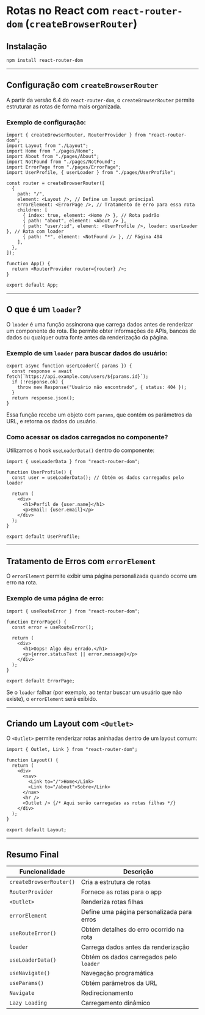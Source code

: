 # Rotas no React com `react-router-dom` (`createBrowserRouter`)

## Instalação

```sh
npm install react-router-dom
```

---

## Configuração com `createBrowserRouter`

A partir da versão 6.4 do `react-router-dom`, o `createBrowserRouter` permite estruturar as rotas de forma mais organizada.

### Exemplo de configuração:

```tsx
import { createBrowserRouter, RouterProvider } from "react-router-dom";
import Layout from "./Layout";
import Home from "./pages/Home";
import About from "./pages/About";
import NotFound from "./pages/NotFound";
import ErrorPage from "./pages/ErrorPage";
import UserProfile, { userLoader } from "./pages/UserProfile";

const router = createBrowserRouter([
  {
    path: "/",
    element: <Layout />, // Define um layout principal
    errorElement: <ErrorPage />, // Tratamento de erro para essa rota
    children: [
      { index: true, element: <Home /> }, // Rota padrão
      { path: "about", element: <About /> },
      { path: "user/:id", element: <UserProfile />, loader: userLoader }, // Rota com loader
      { path: "*", element: <NotFound /> }, // Página 404
    ],
  },
]);

function App() {
  return <RouterProvider router={router} />;
}

export default App;
```

---

## O que é um `loader`?

O `loader` é uma função assíncrona que carrega dados antes de renderizar um componente de rota. Ele permite obter informações de APIs, bancos de dados ou qualquer outra fonte antes da renderização da página.

### Exemplo de um `loader` para buscar dados do usuário:

```tsx
export async function userLoader({ params }) {
  const response = await fetch(`https://api.example.com/users/${params.id}`);
  if (!response.ok) {
    throw new Response("Usuário não encontrado", { status: 404 });
  }
  return response.json();
}
```

Essa função recebe um objeto com `params`, que contém os parâmetros da URL, e retorna os dados do usuário.

### Como acessar os dados carregados no componente?

Utilizamos o hook `useLoaderData()` dentro do componente:

```tsx
import { useLoaderData } from "react-router-dom";

function UserProfile() {
  const user = useLoaderData(); // Obtém os dados carregados pelo loader

  return (
    <div>
      <h1>Perfil de {user.name}</h1>
      <p>Email: {user.email}</p>
    </div>
  );
}

export default UserProfile;
```

---

## Tratamento de Erros com `errorElement`

O `errorElement` permite exibir uma página personalizada quando ocorre um erro na rota.

### Exemplo de uma página de erro:

```tsx
import { useRouteError } from "react-router-dom";

function ErrorPage() {
  const error = useRouteError();

  return (
    <div>
      <h1>Oops! Algo deu errado.</h1>
      <p>{error.statusText || error.message}</p>
    </div>
  );
}

export default ErrorPage;
```

Se o `loader` falhar (por exemplo, ao tentar buscar um usuário que não existe), o `errorElement` será exibido.

---

## Criando um Layout com `<Outlet>`

O `<Outlet>` permite renderizar rotas aninhadas dentro de um layout comum:

```tsx
import { Outlet, Link } from "react-router-dom";

function Layout() {
  return (
    <div>
      <nav>
        <Link to="/">Home</Link>
        <Link to="/about">Sobre</Link>
      </nav>
      <hr />
      <Outlet /> {/* Aqui serão carregadas as rotas filhas */}
    </div>
  );
}

export default Layout;
```

---

## Resumo Final

|**Funcionalidade**|**Descrição**|
|---|---|
|`createBrowserRouter()`|Cria a estrutura de rotas|
|`RouterProvider`|Fornece as rotas para o app|
|`<Outlet>`|Renderiza rotas filhas|
|`errorElement`|Define uma página personalizada para erros|
|`useRouteError()`|Obtém detalhes do erro ocorrido na rota|
|`loader`|Carrega dados antes da renderização|
|`useLoaderData()`|Obtém os dados carregados pelo `loader`|
|`useNavigate()`|Navegação programática|
|`useParams()`|Obtém parâmetros da URL|
|`Navigate`|Redirecionamento|
|`Lazy Loading`|Carregamento dinâmico|

